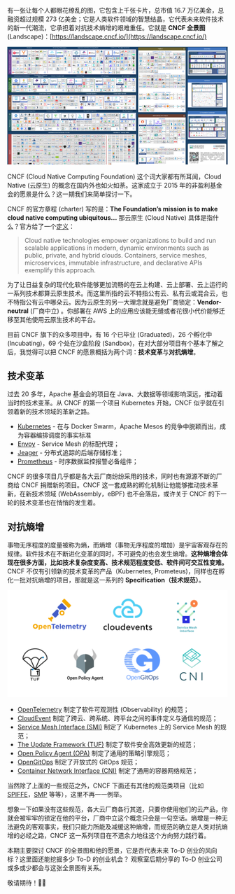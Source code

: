 有一张让每个人都眼花缭乱的图，它包含上千张卡片，总市值 16.7 万亿美金，总融资超过规模 273 亿美金；它是人类软件领域的智慧结晶，它代表未来软件技术的新一代潮流，它承担着对抗技术熵增的艰难重任。它就是 **CNCF 全景图** (Landscape)：[https://landscape.cncf.io/](https://landscape.cncf.io/)

![img](/static/s1/2/landscape.png)

CNCF (Cloud Native Computing Foundation) 这个词大家都有所耳闻，Cloud Native (云原生) 的概念在国内外也如火如荼。这家成立于 2015 年的非盈利基金会的愿景是什么？这一期我们来简单探讨一下。

CNCF 的官方章程 (charter) 写的是：**The Foundation’s mission is to make cloud native computing ubiquitous...** 那云原生 (Cloud Native) 具体是指什么？官方给了一个[定义](https://www.cncf.io/about/who-we-are/)： 

> Cloud native technologies empower organizations to build and run scalable applications in modern, dynamic environments such as public, private, and hybrid clouds. Containers, service meshes, microservices, immutable infrastructure, and declarative APIs exemplify this approach.

为了让日益复杂的现代化软件能够更加流畅的在云上构建、云上部署、云上运行的一系列技术都算云原生技术。而这里所指的云不特指公有云、私有云或混合云，也不特指公有云中哪朵云。因为云原生的另一大理念就是避免厂商锁定：**Vendor-neutral** (厂商中立) 。你部署在 AWS 上的应用应该能无缝或者花很小代价能够迁移至其他使用云原生技术的平台。

目前 CNCF 旗下的众多项目中，有 16 个已毕业 (Graduated)，26 个孵化中 (Incubating)，69 个处在沙盒阶段 (Sandbox)，在对大部分项目有个基本了解之后，我觉得可以把 CNCF 的愿景概括为两个词：**技术变革**与**对抗熵增**。

## 技术变革

过去 20 多年，Apache 基金会的项目在 Java、大数据等领域影响深远，推动着当时的技术变革。从 CNCF 的第一个项目 Kubernetes 开始，CNCF 似乎就在引领着新的技术领域的革新之路。

- [Kubernetes](https://kubernetes.io/) - 在与 Docker Swarm，Apache Mesos 的竞争中脱颖而出，成为容器编排调度的事实标准
- [Envoy](https://www.envoyproxy.io/) - Service Mesh 的标配代理；
- [Jeager](http://jaegertracing.io/) - 分布式追踪的后端存储标准；
- [Prometheus](https://prometheus.io/) - 时序数据监控报警必备组件；

CNCF 的很多项目几乎都是各大云厂商纷纷采用的技术，同时也有源源不断的厂商给 CNCF 捐赠新的项目。CNCF 这一套成熟的孵化机制让他能够推动技术革新，在新技术领域 (WebAssembly，eBPF) 也不会落后，或许关于 CNCF  的下一轮的技术变革也在悄悄的发生着。

## 对抗熵增

事物无序程度的度量被称为熵，而熵增（事物无序程度的增加）是宇宙客观存在的规律。软件技术在不断进化变革的同时，不可避免的也会发生熵增。**这种熵增会体现在很多方面，比如技术复杂度变高、技术规范程度变低、软件间可交互性变难。** CNCF 不仅有引领新的技术变革的产品（Kubernetes, Prometeus)，同样也在孵化一批对抗熵增的项目，那就是这一系列的 **Specification（技术规范）**。 

![img](/static/s1/2/specs.png)

- [OpenTelemetry](https://opentelemetry.io/) 制定了软件可观测性 (Observability) 的规范；
- [CloudEvent](https://cloudevents.io/) 制定了跨云、跨系统、跨平台之间的事件定义与通信的规范；
- [Service Mesh Interface (SMI)](https://smi-spec.io/) 制定了 Kubernetes 上的 Service Mesh 的规范；
- [The Update Framework (TUF)](https://theupdateframework.com/) 制定了软件安全高效更新的规范；
- [Open Policy Agent (OPA)](https://www.openpolicyagent.org/) 制定了通用的策略引擎规范；
- [OpenGitOps](https://opengitops.dev/) 制定了开放式的 GitOps 规范；
- [Container Network Interface (CNI)](https://www.cni.dev/) 制定了通用的容器网络规范；

当然除了上面的一些规范之外，CNCF 下面还有其他的规范类项目（比如 [SPIFFE](https://spiffe.io/)，[SMP](https://smp-spec.io/) 等等），这里不再一一例举。

想象一下如果没有这些规范，各大云厂商各行其道，只要你使用他们的云产品，你就会被牢牢的锁定在他的平台，厂商中立这个概念只会是一句空话。熵增是一种无法避免的客观事实，我们只能力所能及减缓这种熵增，而规范的确立是人类对抗熵增的必经之路，CNCF 这一系列项目在不遗余力地往这个方向努力践行着。

本期主要探讨 CNCF 的全景图和他的愿景，它是否代表未来 To-D 创业的风向标？这里面还能挖掘多少 To-D 的创业机会？ 观察室后期分享的 To-D 创业公司或多或少都会与这张全景图有关系。


敬请期待！👏👏
